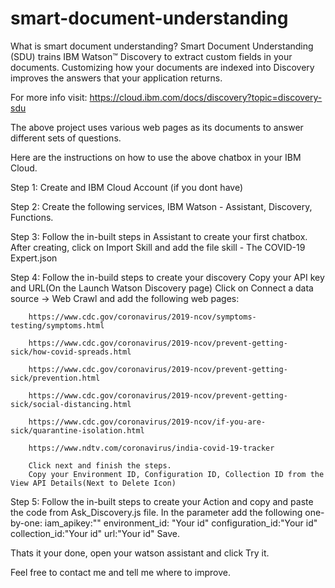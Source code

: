 # smart-document-understanding
What is smart document understanding?
Smart Document Understanding (SDU) trains IBM Watson™ Discovery to extract custom fields in your documents. Customizing how your documents are indexed into Discovery improves the answers that your application returns.

For more info visit: 
https://cloud.ibm.com/docs/discovery?topic=discovery-sdu

The above project uses various web pages as its documents to answer different sets of questions.

Here are the instructions on how to use the above chatbox in your IBM Cloud.

Step 1: Create and IBM Cloud Account (if you dont have)

Step 2: Create the following services, IBM Watson - Assistant, Discovery, Functions.

Step 3: Follow the in-built steps in Assistant to create your first chatbox. 
        After creating, click on Import Skill and add the file skill - The COVID-19 Expert.json

Step 4: Follow the in-build steps to create your discovery
        Copy your API key and URL(On the Launch Watson Discovery page)
        Click on Connect a data source -> Web Crawl and add the following web pages:
        
        https://www.cdc.gov/coronavirus/2019-ncov/symptoms-testing/symptoms.html
        
        https://www.cdc.gov/coronavirus/2019-ncov/prevent-getting-sick/how-covid-spreads.html   
        
        https://www.cdc.gov/coronavirus/2019-ncov/prevent-getting-sick/prevention.html
        
        https://www.cdc.gov/coronavirus/2019-ncov/prevent-getting-sick/social-distancing.html
        
        https://www.cdc.gov/coronavirus/2019-ncov/if-you-are-sick/quarantine-isolation.html
        
        https://www.ndtv.com/coronavirus/india-covid-19-tracker
        
        Click next and finish the steps.
        Copy your Environment ID, Configuration ID, Collection ID from the View API Details(Next to Delete Icon) 

Step 5: Follow the in-built steps to create your Action and copy and paste the code from Ask_Discovery.js file.
        In the parameter add the following one-by-one:
        iam_apikey:"<Your API KEY>"
        environment_id: "Your id"
        configuration_id:"Your id"
        collection_id:"Your id"
        url:"Your id"
        Save.


Thats it your done, open your watson assistant and click Try it.

Feel free to contact me and tell me where to improve.  
